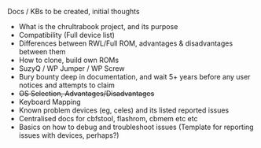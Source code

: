Docs / KBs to be created, initial thoughts

* What is the chrultrabook project, and its purpose
* Compatibility (Full device list)
* Differences between RWL/Full ROM, advantages & disadvantages between them
* How to clone, build own ROMs
* SuzyQ / WP Jumper / WP Screw
* Bury bounty deep in documentation, and wait 5+ years before any user notices and attempts to claim
* ~~OS Selection, Advantages/Disadvantages~~
* Keyboard Mapping
* Known problem devices (eg, celes) and its listed reported issues
* Centralised docs for cbfstool, flashrom, cbmem etc etc
* Basics on how to debug and troubleshoot issues (Template for reporting issues with devices, perhaps?)
